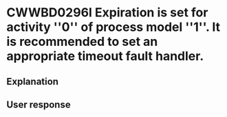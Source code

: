 # CWWBD0296I Expiration is set for activity ''0'' of process model ''1''. It is recommended to set an appropriate timeout fault handler.

## Explanation

## User response